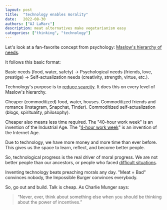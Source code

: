 ```yaml
---
layout: post
title:  "technology enables morality"
date:   2022-08-30
authors: ["AJ LaMarc"]
description: meat alternatives make vegetarianism easy
categories: ["thinking", "technology"]
---
```

Let's look at a fan-favorite concept from psychology: [Maslow's hierarchy of needs](https://www.simplypsychology.org/maslow.html).

It follows this basic format:

Basic needs (food, water, safety) → Psychological needs (friends, love, prestige) → Self-actualization needs (creativity, strength, virtue, etc.).

Technology's purpose is to [reduce scarcity](https://balajis.com/the-purpose-of-technology/).  It does this on every level of Maslow's hierarchy.

Cheaper (commoditized) food, water, houses.  Commoditized friends and romance (Instagram, Snapchat, Tinder).  Commoditized self-actualization (blogs, spirituality, philosophy).

Cheaper also means less time required.  The "40-hour work week" is an invention of the Industrial Age.  The "[4-hour work week](https://www.goodreads.com/book/show/368593.The_4_Hour_Workweek)" is an invention of the Internet Age.

Due to technology, we have more money and more time than ever before.  This gives us the space to learn, reflect, and become better people.

So, technological progress is the real driver of moral progress.  We are not better people than our ancestors, or people who faced [difficult situations](https://www.goodreads.com/book/show/647492.Ordinary_Men).

Inventing technology beats preaching morals any day.  "Meat = Bad" convinces nobody, the Impossible Burger convinces everybody.

So, go out and build.  Talk is cheap.  As Charlie Munger says:

<blockquote>
    “Never, ever, think about something else when you should be thinking about the power of incentives.”
<blockquote>